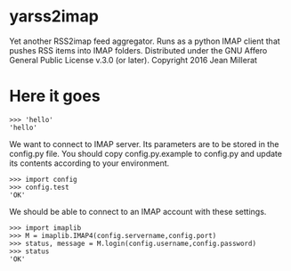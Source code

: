 # yarss2imap
Yet another RSS2imap feed aggregator. Runs as a python IMAP client that pushes RSS items into IMAP folders.
Distributed under the GNU Affero General Public License v.3.0 (or later). Copyright 2016 Jean Millerat

# Here it goes

    >>> 'hello'
    'hello'

We want to connect to IMAP server. Its parameters are to be stored in the config.py file. You should copy config.py.example to config.py and update its contents according to your environment.

    >>> import config
    >>> config.test
    'OK'

We should be able to connect to an IMAP account with these settings.

    >>> import imaplib
    >>> M = imaplib.IMAP4(config.servername,config.port)
    >>> status, message = M.login(config.username,config.password)
    >>> status
    'OK'
